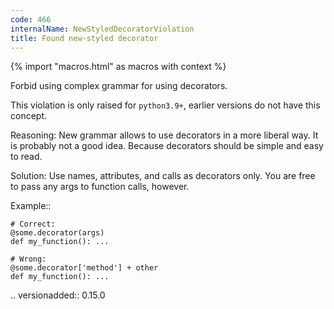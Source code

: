 ```yaml
---
code: 466
internalName: NewStyledDecoratorViolation
title: Found new-styled decorator
---
```


{% import "macros.html" as macros with context %}

Forbid using complex grammar for using decorators.

This violation is only raised for `python3.9+`, earlier versions do not
have this concept.

Reasoning: New grammar allows to use decorators in a more liberal way.
It is probably not a good idea. Because decorators should be simple and
easy to read.

Solution: Use names, attributes, and calls as decorators only. You are
free to pass any args to function calls, however.

Example::

    # Correct:
    @some.decorator(args)
    def my_function(): ...
    
    # Wrong:
    @some.decorator['method'] + other
    def my_function(): ...

.. versionadded:: 0.15.0